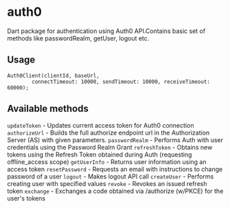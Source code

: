 # auth0

Dart package for authentication using Auth0 API.Contains basic set of methods like passwordRealm, getUser, logout etc.

## Usage

```
Auth0Client(clientId, baseUrl,
        connectTimeout: 10000, sendTimeout: 10000, receiveTimeout: 60000);
```

## Available methods


`updateToken` - Updates current access token for Auth0 connection
`authorizeUrl` - Builds the full authorize endpoint url in the Authorization Server (AS) with given parameters.
`passwordRealm` - Performs Auth with user credentials using the Password Realm Grant
`refreshToken` - Obtains new tokens using the Refresh Token obtained during Auth (requesting offline_access scope)
`getUserInfo` - Returns user information using an access token
`resetPassword` - Requests an email with instructions to change password of a user
`logout` - Makes logout API call
`createUser` - Performs creating user with specified values
`revoke` - Revokes an issued refresh token
`exchange` - Exchanges a code obtained via /authorize (w/PKCE) for the user's tokens
